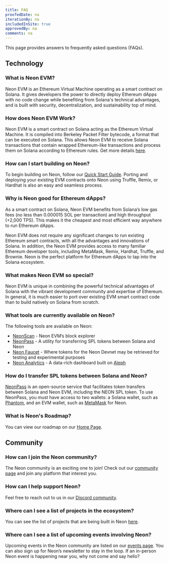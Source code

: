 ```yaml
---
title: FAQ
proofedDate: na
iterationBy: na
includedInSite: true
approvedBy: na
comments: na
---
```


This page provides answers to frequently asked questions (FAQs).

## Technology

### What is Neon EVM?

Neon EVM is an Ethereum Virtual Machine operating as a smart contract on Solana. It gives developers the power to directly deploy Ethereum dApps with no code change while benefiting from Solana's technical advantages, and is built with security, decentralization, and sustainability top of mind.

### How does Neon EVM Work?

Neon EVM is a smart contract on Solana acting as the Ethereum Virtual Machine. It is compiled into Berkeley Packet Filter bytecode, a format that can be executed on Solana. This allows Neon EVM to receive Solana transactions that contain wrapped Ethereum-like transactions and process them on Solana according to Ethereum rules. Get more details [here](https://docs.neon-labs.org/docs/about/how_it_works).

### How can I start building on Neon?

To begin building on Neon, follow our [Quick Start Guide](/docs/quick_start). Porting and deploying your existing EVM contracts onto Neon using Truffle, Remix, or Hardhat is also an easy and seamless process.

### Why is Neon good for Ethereum dApps?

As a smart contract on Solana, Neon EVM benefits from Solana’s low gas fees (no less than 0.000015 SOL per transaction) and high throughput (+2,000 TPS). This makes it the cheapest and most efficient way anywhere to run Ethereum dApps.

Neon EVM does not require any significant changes to run existing Ethereum smart contracts, with all the advantages and innovations of Solana. In addition, the Neon EVM provides access to many familiar Ethereum developer tools, including MetaMask, Remix, Hardhat, Truffle, and Brownie. Neon is the perfect platform for Ethereum dApps to tap into the Solana ecosystem.

### What makes Neon EVM so special?

Neon EVM is unique in combining the powerful technical advantages of Solana with the vibrant development community and expertise of Ethereum. In general, it is much easier to port over existing EVM smart contract code than to build natively on Solana from scratch.

### What tools are currently available on Neon?

The following tools are available on Neon:
* [NeonScan](https://neonscan.org/) - Neon EVM’s block explorer
* [NeonPass](https://neonpass.live/) - A utility for transferring SPL tokens between Solana and Neon
* [Neon Faucet](https://neonfaucet.org/) - Where tokens for the Neon Devnet may be retrieved for testing and experimental purposes
* [Neon Analytics](https://neon.aleph.cloud/) - A data-rich dashboard built on [Aleph](https://aleph.im/)

### How do I transfer SPL tokens between Solana and Neon?

[NeonPass](https://neonpass.live/) is an open-source service that facilitates token transfers between Solana and Neon EVM, including the NEON SPL token. To use NeonPass, you must have access to two wallets: a Solana wallet, such as [Phantom](https://phantom.app/), and an EVM wallet, such as [MetaMask](https://metamask.io/) for Neon.

### What is Neon's Roadmap?

You can view our roadmap  on our [Home Page](https://neon-labs.org/).

## Community

### How can I join the Neon community?

The Neon community is an exciting one to join! Check out our [community page](https://neon-labs.org/community) and join any platform that interest you.

### How can I help support Neon?

Feel free to reach out to us in our [Discord community](https://discord.com/invite/ApZRBDqYcN).

### Where can I see a list of projects in the ecosystem?

You can see the list of projects that are being built in Neon [here](https://docs.neon-labs.org/docs/about/neon_ecosystem).

### Where can I see a list of upcoming events involving Neon?

Upcoming events in the Neon community are listed on our [events page](https://neon-labs.org/events). You can also sign up for Neon’s newsletter to stay in the loop. If an in-person Neon event is happening near you, why not come and say hello?
